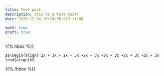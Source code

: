 ```yaml
---
title: Test post
description: this is a test post!
date: 2020-12-04 23:24:05.919 +1100

math: true
draft: true
---
```


{{% hbox %}}

`$$\begin{align}
  2x + 3x + 2x + 3x +2x + 3x +2x + 3x +2x + 3x +2x + 3x
\end{align}$$`

{{% /hbox %}}
